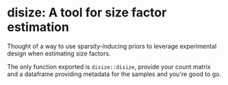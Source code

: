 # **disize**: A tool for size factor estimation

Thought of a way to use sparsity-inducing priors to leverage experimental design when estimating size factors.

The only function exported is `disize::disize`, provide your count matrix and a dataframe providing metadata for the samples and you're good to go.
